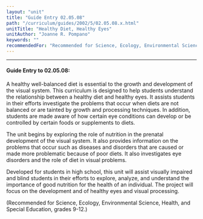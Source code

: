 ```yaml
---
layout: "unit"
title: "Guide Entry 02.05.08"
path: "/curriculum/guides/2002/5/02.05.08.x.html"
unitTitle: "Healthy Diet, Healthy Eyes"
unitAuthor: "Joanne R. Pompano"
keywords: ""
recommendedFor: "Recommended for Science, Ecology, Environmental Science, Health, and Special Education, grades 9-12."
---
```

<body>
<hr/>
<h4>
Guide Entry to 02.05.08:
</h4>
<p>
A healthy well-balanced diet is essential to the growth and development of the visual system. This curriculum is designed to help students understand the relationship between a healthy diet and healthy eyes. It assists students in their efforts investigate the problems that occur when diets are not balanced or are tainted by growth and processing techniques. In addition, students are made aware of how certain eye conditions can develop or be controlled by certain foods or supplements to diets.
</p>
<p>
The unit begins by exploring the role of nutrition in the prenatal development of the visual system. It also provides information on the problems that occur such as diseases and disorders that are caused or made more problematic because of poor diets. It also investigates eye disorders and the role of diet in visual problems.
</p>
<p>
Developed for students in high school, this unit will assist visually impaired and blind students in their efforts to explore, analyze, and understand the importance of good nutrition for the health of an individual. The project will focus on the development and of healthy eyes and visual processing.
</p>
<p>
(Recommended for Science, Ecology, Environmental Science, Health, and Special Education, grades 9-12.)
</p>
</body>